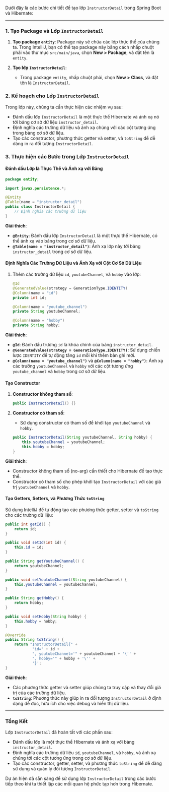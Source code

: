 Dưới đây là các bước chi tiết để tạo lớp `InstructorDetail` trong Spring Boot và Hibernate:

---

### 1. Tạo Package và Lớp `InstructorDetail`

1. **Tạo package `entity`**: Package này sẽ chứa các lớp thực thể của chúng ta. Trong IntelliJ, bạn có thể tạo package này bằng cách nhấp chuột phải vào thư mục `src/main/java`, chọn **New > Package**, và đặt tên là `entity`.

2. **Tạo lớp `InstructorDetail`**:
   - Trong package `entity`, nhấp chuột phải, chọn **New > Class**, và đặt tên là `InstructorDetail`.

### 2. Kế hoạch cho Lớp `InstructorDetail`

Trong lớp này, chúng ta cần thực hiện các nhiệm vụ sau:
- Đánh dấu lớp `InstructorDetail` là một thực thể Hibernate và ánh xạ nó tới bảng cơ sở dữ liệu `instructor_detail`.
- Định nghĩa các trường dữ liệu và ánh xạ chúng với các cột tương ứng trong bảng cơ sở dữ liệu.
- Tạo các constructor, phương thức getter và setter, và `toString` để dễ dàng in ra đối tượng `InstructorDetail`.

### 3. Thực hiện các Bước trong Lớp `InstructorDetail`

#### Đánh dấu Lớp là Thực Thể và Ánh xạ với Bảng

```java
package entity;

import javax.persistence.*;

@Entity
@Table(name = "instructor_detail")
public class InstructorDetail {
    // Định nghĩa các trường dữ liệu
}
```

**Giải thích**:
- **`@Entity`**: Đánh dấu lớp `InstructorDetail` là một thực thể Hibernate, có thể ánh xạ vào bảng trong cơ sở dữ liệu.
- **`@Table(name = "instructor_detail")`**: Ánh xạ lớp này tới bảng `instructor_detail` trong cơ sở dữ liệu.

#### Định Nghĩa Các Trường Dữ Liệu và Ánh Xạ với Cột Cơ Sở Dữ Liệu

1. Thêm các trường dữ liệu `id`, `youtubeChannel`, và `hobby` vào lớp:

   ```java
   @Id
   @GeneratedValue(strategy = GenerationType.IDENTITY)
   @Column(name = "id")
   private int id;

   @Column(name = "youtube_channel")
   private String youtubeChannel;

   @Column(name = "hobby")
   private String hobby;
   ```

**Giải thích**:
- **`@Id`**: Đánh dấu trường `id` là khóa chính của bảng `instructor_detail`.
- **`@GeneratedValue(strategy = GenerationType.IDENTITY)`**: Sử dụng chiến lược `IDENTITY` để tự động tăng `id` mỗi khi thêm bản ghi mới.
- **`@Column(name = "youtube_channel")`** và **`@Column(name = "hobby")`**: Ánh xạ các trường `youtubeChannel` và `hobby` với các cột tương ứng `youtube_channel` và `hobby` trong cơ sở dữ liệu.

#### Tạo Constructor

1. **Constructor không tham số**:

   ```java
   public InstructorDetail() {}
   ```

2. **Constructor có tham số**:
   - Sử dụng constructor có tham số để khởi tạo `youtubeChannel` và `hobby`.

   ```java
   public InstructorDetail(String youtubeChannel, String hobby) {
       this.youtubeChannel = youtubeChannel;
       this.hobby = hobby;
   }
   ```

**Giải thích**:
- Constructor không tham số (no-arg) cần thiết cho Hibernate để tạo thực thể.
- Constructor có tham số cho phép khởi tạo `InstructorDetail` với các giá trị `youtubeChannel` và `hobby`.

#### Tạo Getters, Setters, và Phương Thức `toString`

Sử dụng IntelliJ để tự động tạo các phương thức getter, setter và `toString` cho các trường dữ liệu:

```java
public int getId() {
    return id;
}

public void setId(int id) {
    this.id = id;
}

public String getYoutubeChannel() {
    return youtubeChannel;
}

public void setYoutubeChannel(String youtubeChannel) {
    this.youtubeChannel = youtubeChannel;
}

public String getHobby() {
    return hobby;
}

public void setHobby(String hobby) {
    this.hobby = hobby;
}

@Override
public String toString() {
    return "InstructorDetail{" +
            "id=" + id +
            ", youtubeChannel='" + youtubeChannel + '\'' +
            ", hobby='" + hobby + '\'' +
            '}';
}
```

**Giải thích**:
- Các phương thức getter và setter giúp chúng ta truy cập và thay đổi giá trị của các trường dữ liệu.
- **`toString`**: Phương thức này giúp in ra đối tượng `InstructorDetail` ở định dạng dễ đọc, hữu ích cho việc debug và hiển thị dữ liệu.

---

### Tổng Kết

Lớp `InstructorDetail` đã hoàn tất với các phần sau:
- Đánh dấu lớp là một thực thể Hibernate và ánh xạ với bảng `instructor_detail`.
- Định nghĩa các trường dữ liệu `id`, `youtubeChannel`, và `hobby`, và ánh xạ chúng tới các cột tương ứng trong cơ sở dữ liệu.
- Tạo các constructor, getter, setter, và phương thức `toString` để dễ dàng sử dụng và quản lý đối tượng `InstructorDetail`.

Dự án hiện đã sẵn sàng để sử dụng lớp `InstructorDetail` trong các bước tiếp theo khi ta thiết lập các mối quan hệ phức tạp hơn trong Hibernate.
